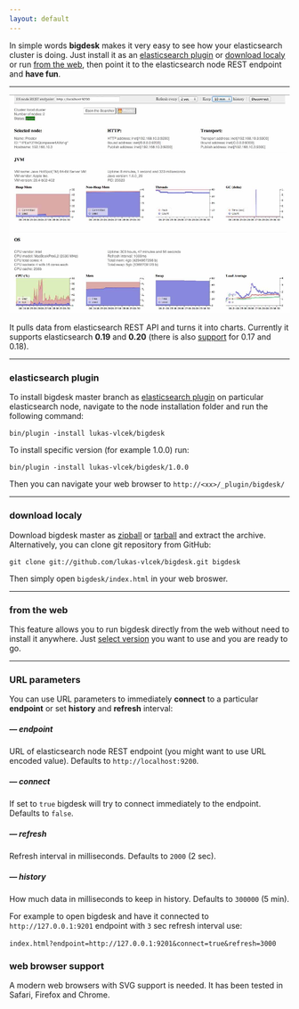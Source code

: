 ```yaml
---
layout: default
---
```


In simple words **bigdesk** makes it very easy to see how your elasticsearch cluster is doing. Just install it as an [elasticsearch plugin](#elasticsearch_plugin) or [download localy](#download_localy) or run [from the web](#from_the_web), then point it to the elasticsearch node REST endpoint and **have fun**. 

*****

![bigdesk master screenshot](images/bigdesk-2.0.0-SNAPSHOT.jpg)

It pulls data from elasticsearch REST API and turns it into charts. Currently it supports elasticsearch **0.19** and **0.20** (there is also [support][github-readme] for 0.17 and 0.18).

[github-readme]: https://github.com/lukas-vlcek/bigdesk/blob/master/README.textile

*****

### elasticsearch plugin

To install bigdesk master branch as [elasticsearch plugin](http://www.elasticsearch.org/guide/reference/modules/plugins.html) on particular elasticsearch node, navigate to the node installation folder and run the following command:

```
bin/plugin -install lukas-vlcek/bigdesk
```

To install specific version (for example 1.0.0) run:

```
bin/plugin -install lukas-vlcek/bigdesk/1.0.0
```

Then you can navigate your web browser to `http://<xx>/_plugin/bigdesk/`

*****

### download localy

Download bigdesk master as [zipball](https://github.com/lukas-vlcek/bigdesk/zipball/master) or [tarball](https://github.com/lukas-vlcek/bigdesk/tarball/master) and extract the archive. Alternatively, you can clone git repository from GitHub:

```
git clone git://github.com/lukas-vlcek/bigdesk.git bigdesk
```

Then simply open `bigdesk/index.html` in your web broswer.

*****

### from the web

This feature allows you to run bigdesk directly from the web without need to install it anywhere. Just [select version](v) you want to use and you are ready to go.

*****

### URL parameters

You can use URL parameters to immediately **connect** to a particular **endpoint** or set **history** and **refresh** interval:

##### &mdash; endpoint
URL of elasticsearch node REST endpoint (you might want to use URL encoded value). Defaults to `http://localhost:9200`.

##### &mdash; connect
If set to `true` bigdesk will try to connect immediately to the endpoint. Defaults to `false`.

##### &mdash; refresh
Refresh interval in milliseconds. Defaults to `2000` (2 sec).

##### &mdash; history
How much data in milliseconds to keep in history. Defaults to `300000` (5 min).

For example to open bigdesk and have it connected to `http://127.0.0.1:9201` endpoint with `3` sec refresh interval use:

`index.html?endpoint=http://127.0.0.1:9201&connect=true&refresh=3000`

### web browser support

A modern web browsers with SVG support is needed. It has been tested in Safari, Firefox and Chrome.

